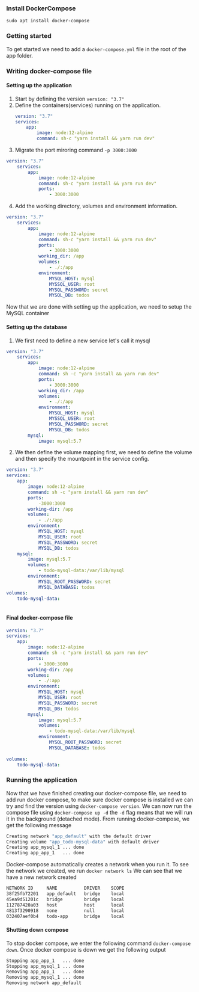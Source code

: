 ### Install DockerCompose
`sudo apt install docker-compose`

### Getting started 
To get started we need to add a `docker-compose.yml` file in the root of the app folder.

### Writing docker-compose file
#### Setting up the application
1. Start by defining the version
	`version: "3.7"`
2. Define the containers(services) running on the application.
	```yml
	version: "3.7"
	services:
		app:
			image: node:12-alpine
			command: sh-c "yarn install && yarn run dev"
	```
3. Migrate the port miroring command `-p 3000:3000`
```yml
version: "3.7"
	services:
		app:
			image: node:12-alpine
			command: sh-c "yarn install && yarn run dev"
			ports:
				- 3000:3000
```
4. Add the working directory, volumes and environment information.
```yml
version: "3.7"
	services:
		app:
			image: node:12-alpine
			command: sh-c "yarn install && yarn run dev"
			ports:
				- 3000:3000
			working_dir: /app
			volumes:
				- ./:/app
			environment:
				MYSQL_HOST: mysql
				MYSSQL_USER: root
				MYSQL_PASSWORD: secret
				MYSQL_DB: todos
```
Now that we are done with setting up the application, we need to setup the MySQL container 
#### Setting up the database
1. We first need to define a new service let's call it mysql 
```yml
version: "3.7"
	services:
		app:
			image: node:12-alpine
			command: sh -c "yarn install && yarn run dev"
			ports:
				- 3000:3000
			working_dir: /app
			volumes:
				- ./:/app
			environment:
				MYSQL_HOST: mysql
				MYSSQL_USER: root
				MYSQL_PASSWORD: secret
				MYSQL_DB: todos
		mysql:
			image: mysql:5.7	
```
2. We then define the volume mapping first, we need to define the volume and then specify the mountpoint in the service config.
```yml
version: "3.7"
services:
	app:
		image: node:12-alpine
		command: sh -c "yarn install && yarn run dev"
		ports:
			-3000:3000
		working-dir: /app
		volumes:
			- ./:/app
		environment:
			MYSQL_HOST: mysql
			MYSQL_USER: root
			MYSQL_PASSWORD: secret
			MYSQL_DB: todos
	mysql:
		image: mysql:5.7
		volumes:
			- todo-mysql-data:/var/lib/mysql
		environment:
			MYSQL_ROOT_PASSWORD: secret
			MYSQL_DATABASE: todos
volumes:
	todo-mysql-data:
			
```

#### Final docker-compose file
```yml
version: "3.7"
services:
	app:
		image: node:12-alpine
		command: sh -c "yarn install && yarn run dev"
		ports:
			- 3000:3000
		working-dir: /app
		volumes:
			- ./:app
		environment:
			MYSQL_HOST: mysql
			MYSQL_USER: root
			MYSQL_PASSWORD: secret
			MYSQL_DB: todos
		mysql:
			image: mysql:5.7
			volumes:
				- todo-mysql-data:/var/lib/mysql
			environment:
				MYSQL_ROOT_PASSWORD: secret
				MYSQL_DATABASE: todos
		
volumes:
	todo-mysql-data:
```

### Running the application
Now that we have finished creating our docker-compose file, we need to add run docker compose, to make sure docker compose is installed we can try and find the version using `docker-compose version`.  We can now run the compose file using `docker-compose up -d` the `-d` flag means that we will run it in the background (detached mode).
From running docker-compose, we get the following message
```sh
Creating network "app_default" with the default driver
Creating volume "app_todo-mysql-data" with default driver
Creating app_mysql_1 ... done
Creating app_app_1   ... done
```
Docker-compose automatically creates a network when you run it. To see the network we created, we run `docker network ls`
We can see that we have a new network created
```sh
NETWORK ID     NAME          DRIVER    SCOPE
38f25fb72201   app_default   bridge    local
45ea9d51201c   bridge        bridge    local
112787420a03   host          host      local
4813f3290918   none          null      local
032407aef0b4   todo-app      bridge    local
```
#### Shutting down compose
To stop docker compose, we enter the following command `docker-compose down`. Once docker compose is down we get the following output
```sh
Stopping app_app_1   ... done
Stopping app_mysql_1 ... done
Removing app_app_1   ... done
Removing app_mysql_1 ... done
Removing network app_default
```
